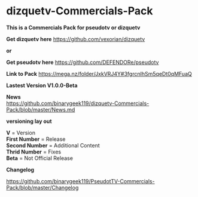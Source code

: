 
# dizquetv-Commercials-Pack
**This is a Commercials Pack for pseudotv or dizquetv**

**Get dizquetv here**
https://github.com/vexorian/dizquetv

**or**

**Get pseudotv here**
https://github.com/DEFENDORe/pseudotv

**Link to Pack**
https://mega.nz/folder/JxkVRJ4Y#3fgrcnIhSm5qeDt0qMFuaQ

**Lastest Version V1.0.0-Beta**

**News**<br />
https://github.com/binarygeek119/dizquetv-Commercials-Pack/blob/master/News.md

**versioning lay out**

**V** = Version<br />
**First Number** = Release<br />
**Second Number** = Additional Content<br />
**Thrid Number** = Fixes <br />
**Beta** = Not Official Release<br />

**Changelog**

https://github.com/binarygeek119/PseudotTV-Commercials-Pack/blob/master/Changelog
